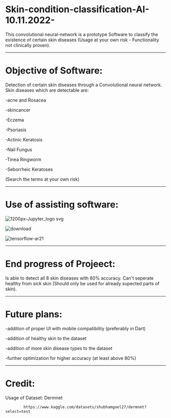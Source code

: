 # Skin-condition-classification-AI-10.11.2022-
This convolutional neural-network is a prototype Software to classify the existence of certain skin diseases (Usage at your own risk - Functionality not clinically proven).

---------------------------------------------------------------------

# Objective of Software:

Detection of certain skin diseases through a Convolutional neural network. Skin diseases which are detectable are: 

-acne and Rosacea

-skincancer

-Eczema

-Psoriasis

-Actinic Keratosis

-Nail Fungus

-Tinea Ringworm

-Seborrheic Keratoses

(Search the terms at your own risk)

----------------------------------------------------------------------
# Use of assisting software:

![1200px-Jupyter_logo svg](https://user-images.githubusercontent.com/79632956/215291140-a1d258d6-fec6-4f98-bbbf-2a2988d43cb4.png)

![download](https://user-images.githubusercontent.com/79632956/215291283-de76d458-9c1e-4995-8cf5-8780fd485855.png)

![tensorflow-ar21](https://user-images.githubusercontent.com/79632956/215291373-ec993098-5639-4e08-ac93-57e69d863c9c.png)



----------------------------------------------------------------------

# End progress of Projeect:

Is able to detect all 8 skin diseases with 80% accuracy. Can't seperate healthy from sick skin (Should only be used for already supected parts of skin).

------------------------------------------------------------------------

# Future plans:

-addition of proper UI with mobile compatibility (preferably in  Dart)

-addition of healthy skin to the dataset

-addition of more skin disease types to the dataset

-further optimization for higher accuracy (at least above 80%)

----------------------------------------------------------------------
# Credit: 
Usage of Dataset: Dermnet

            https://www.kaggle.com/datasets/shubhamgoel27/dermnet?select=test
            
